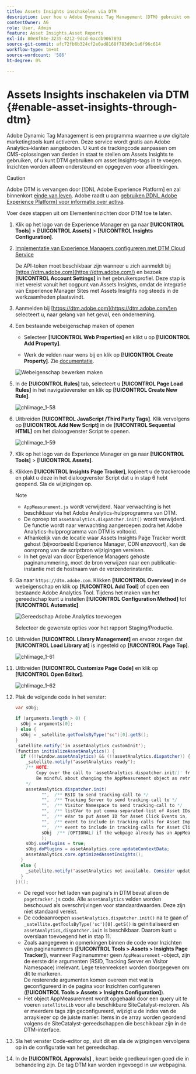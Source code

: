 ```yaml
---
title: Assets Insights inschakelen via DTM
description: Leer hoe u Adobe Dynamic Tag Management (DTM) gebruikt om Assets Insights in te schakelen.
contentOwner: AG
role: User, Admin
feature: Asset Insights,Asset Reports
exl-id: 80e8f84e-3235-4212-9dcd-6acdb9067893
source-git-commit: afc72fb6b324cf2e0ad8168f783d9c1a6f96c614
workflow-type: tm+mt
source-wordcount: '586'
ht-degree: 0%

---
```


# Assets Insights inschakelen via DTM {#enable-asset-insights-through-dtm}

Adobe Dynamic Tag Management is een programma waarmee u uw digitale marketingtools kunt activeren. Deze service wordt gratis aan Adobe Analytics-klanten aangeboden. U kunt de trackingcode aanpassen om CMS-oplossingen van derden in staat te stellen om Assets Insights te gebruiken, of u kunt DTM gebruiken om asset Insights-tags in te voegen. Inzichten worden alleen ondersteund en opgegeven voor afbeeldingen.

>[!CAUTION]
>
>Adobe DTM is vervangen door [!DNL Adobe Experience Platform] en zal binnenkort [einde van leven](https://medium.com/launch-by-adobe/dtm-plans-for-a-sunset-3c6aab003a6f). Adobe raadt u aan [gebruiken [!DNL Adobe Experience Platform] voor informatie over activa](https://experienceleague.adobe.com/docs/experience-manager-learn/assets/advanced/asset-insights-launch-tutorial.html).

Voer deze stappen uit om Elementeninzichten door DTM toe te laten.

1. Klik op het logo van de Experience Manager en ga naar **[!UICONTROL Tools]** > **[!UICONTROL Assets]** > **[!UICONTROL Insights Configuration]**.
1. [Implementatie van Experience Managers configureren met DTM Cloud Service](/help/sites-administering/dtm.md)

   De API-token moet beschikbaar zijn wanneer u zich aanmeldt bij [https://dtm.adobe.com](https://dtm.adobe.com/) en bezoek **[!UICONTROL Account Settings]** in het gebruikersprofiel. Deze stap is niet vereist vanuit het oogpunt van Assets Insights, omdat de integratie van Experience Manager Sites met Assets Insights nog steeds in de werkzaamheden plaatsvindt.

1. Aanmelden bij [https://dtm.adobe.com](https://dtm.adobe.com/)en selecteert u, naar gelang van het geval, een onderneming.
1. Een bestaande webeigenschap maken of openen

   * Selecteer **[!UICONTROL Web Properties]** en klikt u op **[!UICONTROL Add Property]**.

   * Werk de velden naar wens bij en klik op **[!UICONTROL Create Property]**. Zie [documentatie](https://experienceleague.adobe.com/docs/experience-manager-learn/getting-started-wknd-tutorial-develop/overview.html).

   ![Webeigenschap bewerken maken](assets/Create-edit-web-property.png)

1. In de **[!UICONTROL Rules]** tab, selecteert u **[!UICONTROL Page Load Rules]** in het navigatievenster en klik op **[!UICONTROL Create New Rule]**.

   ![chlimage_1-58](assets/chlimage_1-194.png)

1. Uitbreiden **[!UICONTROL JavaScript /Third Party Tags]**. Klik vervolgens op **[!UICONTROL Add New Script]** in de **[!UICONTROL Sequential HTML]** om het dialoogvenster Script te openen.

   ![chlimage_1-59](assets/chlimage_1-195.png)

1. Klik op het logo van de Experience Manager en ga naar **[!UICONTROL Tools]** > **[!UICONTROL Assets]**.
1. Klikken **[!UICONTROL Insights Page Tracker]**, kopieert u de trackercode en plakt u deze in het dialoogvenster Script dat u in stap 6 hebt geopend. Sla de wijzigingen op.

   >[!NOTE]
   >
   >* `AppMeasurement.js` wordt verwijderd. Naar verwachting is het beschikbaar via het Adobe Analytics-hulpprogramma van DTM.
   >* De oproep tot `assetAnalytics.dispatcher.init()` wordt verwijderd. De functie wordt naar verwachting aangeroepen zodra het Adobe Analytics-hulpprogramma van DTM is voltooid.
   >* Afhankelijk van de locatie waar Assets Insights Page Tracker wordt gehost (bijvoorbeeld Experience Manager, CDN enzovoort), kan de oorsprong van de scriptbron wijzigingen vereisen.
   >* In het geval van door Experience Managers gehoste paginanummering, moet de bron verwijzen naar een publicatie-instantie met de hostnaam van de verzenderinstantie.


1. Ga naar `https://dtm.adobe.com`. Klikken **[!UICONTROL Overview]** in de webeigenschap en klik op **[!UICONTROL Add Tool]** of open een bestaande Adobe Analytics Tool. Tijdens het maken van het gereedschap kunt u instellen **[!UICONTROL Configuration Method]** tot **[!UICONTROL Automatic]**.

   ![Gereedschap Adobe Analytics toevoegen](assets/Add-Adobe-Analytics-Tool.png)

   Selecteer de gewenste opties voor het rapport Staging/Productie.

1. Uitbreiden **[!UICONTROL Library Management]** en ervoor zorgen dat **[!UICONTROL Load Library at]** is ingesteld op **[!UICONTROL Page Top]**.

   ![chlimage_1-61](assets/chlimage_1-197.png)

1. Uitbreiden **[!UICONTROL Customize Page Code]** en klik op **[!UICONTROL Open Editor]**.

   ![chlimage_1-62](assets/chlimage_1-198.png)

1. Plak de volgende code in het venster:

   ```Java
   var sObj;
   
   if (arguments.length > 0) {
     sObj = arguments[0];
   } else {
     sObj = _satellite.getToolsByType('sc')[0].getS();
   }
   _satellite.notify('in assetAnalytics customInit');
   (function initializeAssetAnalytics() {
     if ((!!window.assetAnalytics) && (!!assetAnalytics.dispatcher)) {
       _satellite.notify('assetAnalytics ready');
       /** NOTE:
           Copy over the call to 'assetAnalytics.dispatcher.init()' from Assets Pagetracker
           Be mindful about changing the AppMeasurement object as retrieved above.
       */
       assetAnalytics.dispatcher.init(
             "",  /** RSID to send tracking-call to */
             "",  /** Tracking Server to send tracking-call to */
             "",  /** Visitor Namespace to send tracking-call to */
             "",  /** listVar to put comma-separated-list of Asset IDs for Asset Impression Events in tracking-call, e.g. 'listVar1' */
             "",  /** eVar to put Asset ID for Asset Click Events in, e.g. 'eVar3' */
             "",  /** event to include in tracking-calls for Asset Impression Events, e.g. 'event8' */
             "",  /** event to include in tracking-calls for Asset Click Events, e.g. 'event7' */
             sObj  /** [OPTIONAL] if the webpage already has an AppMeasurement object, include the object here. If unspecified, Pagetracker Core shall create its own AppMeasurement object */
             );
       sObj.usePlugins = true;
       sObj.doPlugins = assetAnalytics.core.updateContextData;
       assetAnalytics.core.optimizedAssetInsights();
     }
     else {
       _satellite.notify('assetAnalytics not available. Consider updating the Custom Page Code', 4);
     }
   })();
   ```

   * De regel voor het laden van pagina&#39;s in DTM bevat alleen de `pagetracker.js` code. Alle `assetAnalytics` velden worden beschouwd als overschrijvingen voor standaardwaarden. Deze zijn niet standaard vereist.
   * De codeaanroepen `assetAnalytics.dispatcher.init()` na te gaan of `_satellite.getToolsByType('sc')[0].getS()` is geïnitialiseerd en `assetAnalytics,dispatcher.init` is beschikbaar. Daarom kunt u overslaan toevoegend het in stap 11.
   * Zoals aangegeven in opmerkingen binnen de code voor Inzichten van paginanummers (**[!UICONTROL Tools > Assets > Insights Page Tracker]**), wanneer Paginanummer geen `AppMeasurement` -object, zijn de eerste drie argumenten (RSID, Tracking Server en Visitor Namespace) irrelevant. Lege tekenreeksen worden doorgegeven om dit te markeren.\
      De resterende argumenten komen overeen met wat is geconfigureerd in de pagina voor Inzichten configureren (**[!UICONTROL Tools > Assets > Insights Configuration]**).
   * Het object AppMeasurement wordt opgehaald door een query uit te voeren `satelliteLib` voor alle beschikbare SiteCatalyst-motoren. Als er meerdere tags zijn geconfigureerd, wijzigt u de index van de arraykiezer op de juiste manier. Items in de array worden geordend volgens de SiteCatalyst-gereedschappen die beschikbaar zijn in de DTM-interface.

1. Sla het venster Code-editor op, sluit dit en sla de wijzigingen vervolgens op in de configuratie van het gereedschap.
1. In de **[!UICONTROL Approvals]** , keurt beide goedkeuringen goed die in behandeling zijn. De tag DTM kan worden ingevoegd in uw webpagina.
